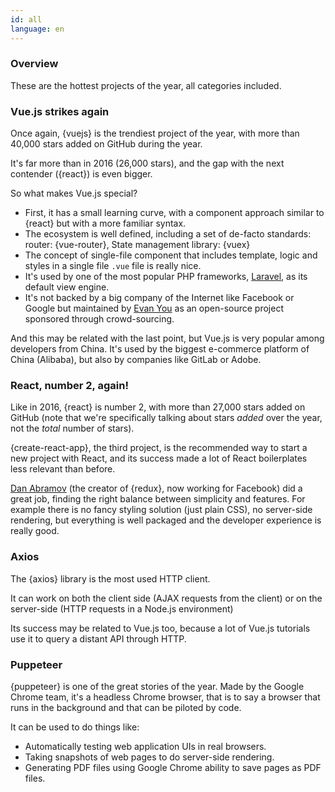 ```yaml
---
id: all  
language: en
---
```


### Overview

These are the hottest projects of the year, all categories included.

### Vue.js strikes again

Once again, {vuejs} is the trendiest project of the year, with more than 40,000 stars added on GitHub during the year.

It's far more than in 2016 (26,000 stars), and the gap with the next contender ({react}) is even bigger.

So what makes Vue.js special?

* First, it has a small learning curve, with a component approach similar to {react} but with a more familiar syntax.
* The ecosystem is well defined, including a set of de-facto standards: router: {vue-router}, State management library: {vuex}
* The concept of single-file component that includes template, logic and styles in a single file `.vue` file is really nice.
* It's used by one of the most popular PHP frameworks, [Laravel](https://laravel.com/), as its default view engine.
* It's not backed by a big company of the Internet like Facebook or Google but maintained by [Evan You](https://github.com/yyx990803) as an open-source project sponsored through crowd-sourcing.

And this may be related with the last point, but Vue.js is very popular among developers from China. It's used by the biggest e-commerce platform of China (Alibaba), but also by companies like GitLab or Adobe.

### React, number 2, again!

Like in 2016, {react} is number 2, with more than 27,000 stars added on GitHub (note that we're specifically talking about stars _added_ over the year, not the _total_ number of stars).

{create-react-app}, the third project, is the recommended way to start a new project with React, and its success made a lot of React boilerplates less relevant than before.

[Dan Abramov](https://github.com/gaearon) (the creator of {redux}, now working for Facebook) did a great job, finding the right balance between simplicity and features. For example there is no fancy styling solution (just plain CSS), no server-side rendering, but everything is well packaged and the developer experience is really good.

### Axios

The {axios} library is the most used HTTP client.

It can work on both the client side (AJAX requests from the client) or on the server-side (HTTP requests in a Node.js environment)

Its success may be related to Vue.js too, because a lot of Vue.js tutorials use it to query a distant API through HTTP.

### Puppeteer

{puppeteer} is one of the great stories of the year.
Made by the Google Chrome team, it's a headless Chrome browser, that is to say a browser that runs in the background and that can be piloted by code.

It can be used to do things like:

* Automatically testing web application UIs in real browsers.
* Taking snapshots of web pages to do server-side rendering.
* Generating PDF files using Google Chrome ability to save pages as PDF files.

